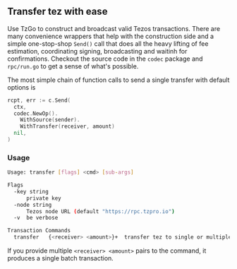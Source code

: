 ## Transfer tez with ease

Use TzGo to construct and broadcast valid Tezos transactions. There are many convenience wrappers that help with the construction side and a simple one-stop-shop `Send()` call that does all the heavy lifting of fee estimation, coordinating signing, broadcasting and waitinh for confirmations. Checkout the source code in the `codec` package and `rpc/run.go` to get a sense of what's possible.

The most simple chain of function calls to send a single transfer with default options is

```go
rcpt, err := c.Send(
  ctx,
  codec.NewOp().
    WithSource(sender).
    WithTransfer(receiver, amount)
  nil,
)
```

### Usage

```sh
Usage: transfer [flags] <cmd> [sub-args]

Flags
  -key string
      private key
  -node string
      Tezos node URL (default "https://rpc.tzpro.io")
  -v  be verbose

Transaction Commands
  transfer   {<receiver> <amount>}+  transfer tez to single or multiple receiver(s)
```

If you provide multiple `<receiver> <amount>` pairs to the command, it produces a single batch transaction.